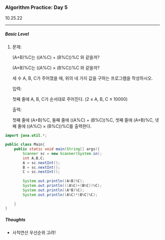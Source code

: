 <h3>Algorithm Practice: Day 5</h3> 

10.25.22

-------

<h5>Basic Level</h5>

1. 문제:

   (A+B)%C는 ((A%C) + (B%C))%C 와 같을까?

   (A×B)%C는 ((A%C) × (B%C))%C 와 같을까?

   세 수 A, B, C가 주어졌을 때, 위의 네 가지 값을 구하는 프로그램을 작성하시오.

   입력:

   첫째 줄에 A, B, C가 순서대로 주어진다. (2 ≤ A, B, C ≤ 10000)

   출력:

   첫째 줄에 (A+B)%C, 둘째 줄에 ((A%C) + (B%C))%C, 셋째 줄에 (A×B)%C, 넷째 줄에 ((A%C) × (B%C))%C를 출력한다.

```java
import java.util.*;

public class Main{
    public static void main(String[] args){
        Scanner sc = new Scanner(System.in);
        int A,B,C;
        A = sc.nextInt();
        B = sc.nextInt();
        C = sc.nextInt();
        
        System.out.println((A+B)%C);
        System.out.println(((A%C)+(B%C))%C);
        System.out.println((A*B)%C);
        System.out.println((A%C)*(B%C)%C);
      
    }
}
```



<h5>Thoughts</h5>

- 사칙연산 우선순위 고려!

